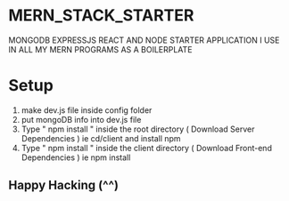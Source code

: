 # MERN_STACK_STARTER
MONGODB EXPRESSJS REACT AND NODE STARTER APPLICATION I USE IN ALL MY MERN PROGRAMS AS A BOILERPLATE
# Setup
1. make dev.js file inside config folder
2. put mongoDB info into dev.js file
3. Type " npm install " inside the root directory ( Download Server Dependencies ) ie cd/client and install npm
4. Type " npm install " inside the client directory ( Download Front-end Dependencies ) ie npm install 

## Happy Hacking (^^)
